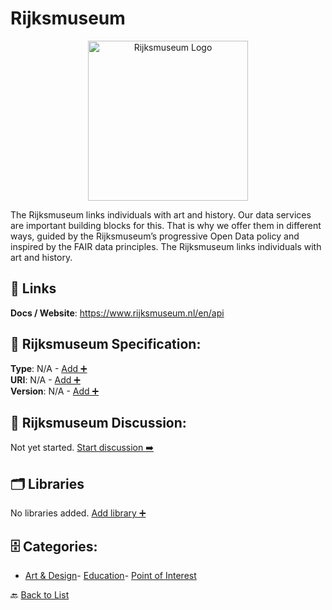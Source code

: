 # Rijksmuseum
<p align="center">
    <img width="256" src="https://raw.githubusercontent.com/apis-list/apis-list/main/apis/rijksmuseum/logo_256x256.png" alt="Rijksmuseum Logo"/>
</p>
The Rijksmuseum links individuals with art and history. Our data services are important building blocks for this. That is why we offer them in different ways, guided by the Rijksmuseum’s progressive Open Data policy and inspired by the FAIR data principles.  The Rijksmuseum links individuals with art and history.

##  🔗 Links
**Docs / Website**: https://www.rijksmuseum.nl/en/api

## 🧬 Rijksmuseum Specification:
**Type**: N/A - [Add ➕](https://github.com/apis-list/apis-list/edit/main/apis.yaml#L16759)  
**URI**: N/A - [Add ➕](https://github.com/apis-list/apis-list/edit/main/apis.yaml#L16759)  
**Version**: N/A - [Add ➕](https://github.com/apis-list/apis-list/edit/main/apis.yaml#L16759)

## 💬 Rijksmuseum Discussion:
Not yet started. [Start discussion ➡️](https://github.com/apis-list/apis-list/discussions/new)

## 🗂️ Libraries

No libraries added. [Add library ➕](https://github.com/apis-list/apis-list/edit/main/apis.yaml#L16759)    


## 🗄️ Categories:
- [Art & Design](https://github.com/apis-list/apis-list#art--design-)- [Education](https://github.com/apis-list/apis-list#education-)- [Point of Interest](https://github.com/apis-list/apis-list#point-of-interest-)

🔙  [Back to List](https://github.com/apis-list/apis-list)
